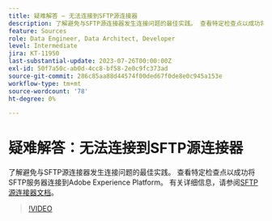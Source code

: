 ```yaml
---
title: 疑难解答 — 无法连接到SFTP源连接器
description: 了解避免与SFTP源连接器发生连接问题的最佳实践。 查看特定检查点以成功将SFTP服务器连接到Adobe Experience Platform。
feature: Sources
role: Data Engineer, Data Architect, Developer
level: Intermediate
jira: KT-11950
last-substantial-update: 2023-07-26T00:00:00Z
exl-id: 50f7a50c-ab0d-4cc8-bf58-2e0c9fc373ad
source-git-commit: 286c85aa88d44574f00ded67f0de8e0c945a153e
workflow-type: tm+mt
source-wordcount: '78'
ht-degree: 0%

---
```


# 疑难解答：无法连接到SFTP源连接器

了解避免与SFTP源连接器发生连接问题的最佳实践。 查看特定检查点以成功将SFTP服务器连接到Adobe Experience Platform。 有关详细信息，请参阅[SFTP源连接器文档](https://experienceleague.adobe.com/docs/experience-platform/sources/connectors/cloud-storage/sftp.html?lang=zh-Hans)。

>[!VIDEO](https://video.tv.adobe.com/v/3416134?learn=on&enablevpops)
